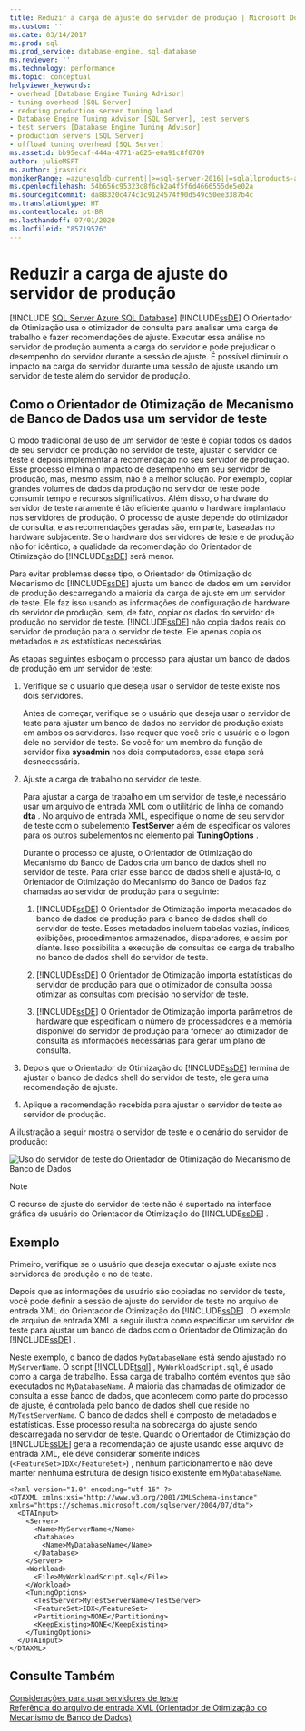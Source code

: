 ```yaml
---
title: Reduzir a carga de ajuste do servidor de produção | Microsoft Docs
ms.custom: ''
ms.date: 03/14/2017
ms.prod: sql
ms.prod_service: database-engine, sql-database
ms.reviewer: ''
ms.technology: performance
ms.topic: conceptual
helpviewer_keywords:
- overhead [Database Engine Tuning Advisor]
- tuning overhead [SQL Server]
- reducing production server tuning load
- Database Engine Tuning Advisor [SQL Server], test servers
- test servers [Database Engine Tuning Advisor]
- production servers [SQL Server]
- offload tuning overhead [SQL Server]
ms.assetid: bb95ecaf-444a-4771-a625-e0a91c8f0709
author: julieMSFT
ms.author: jrasnick
monikerRange: =azuresqldb-current||>=sql-server-2016||=sqlallproducts-allversions||>=sql-server-linux-2017||=azuresqldb-mi-current
ms.openlocfilehash: 54b656c95323c8f6cb2a4f5f6d4666555de5e02a
ms.sourcegitcommit: da88320c474c1c9124574f90d549c50ee3387b4c
ms.translationtype: HT
ms.contentlocale: pt-BR
ms.lasthandoff: 07/01/2020
ms.locfileid: "85719576"
---
```

# <a name="reduce-the-production-server-tuning-load"></a>Reduzir a carga de ajuste do servidor de produção
[!INCLUDE [SQL Server Azure SQL Database](../../includes/applies-to-version/sql-asdb.md)]
  [!INCLUDE[ssDE](../../includes/ssde-md.md)] O Orientador de Otimização usa o otimizador de consulta para analisar uma carga de trabalho e fazer recomendações de ajuste. Executar essa análise no servidor de produção aumenta a carga do servidor e pode prejudicar o desempenho do servidor durante a sessão de ajuste. É possível diminuir o impacto na carga do servidor durante uma sessão de ajuste usando um servidor de teste além do servidor de produção.  
  
## <a name="how-database-engine-tuning-advisor-uses-a-test-server"></a>Como o Orientador de Otimização de Mecanismo de Banco de Dados usa um servidor de teste  
 O modo tradicional de uso de um servidor de teste é copiar todos os dados de seu servidor de produção no servidor de teste, ajustar o servidor de teste e depois implementar a recomendação no seu servidor de produção. Esse processo elimina o impacto de desempenho em seu servidor de produção, mas, mesmo assim, não é a melhor solução. Por exemplo, copiar grandes volumes de dados da produção no servidor de teste pode consumir tempo e recursos significativos. Além disso, o hardware do servidor de teste raramente é tão eficiente quanto o hardware implantado nos servidores de produção. O processo de ajuste depende do otimizador de consulta, e as recomendações geradas são, em parte, baseadas no hardware subjacente. Se o hardware dos servidores de teste e de produção não for idêntico, a qualidade da recomendação do Orientador de Otimização do [!INCLUDE[ssDE](../../includes/ssde-md.md)] será menor.  
  
 Para evitar problemas desse tipo, o Orientador de Otimização do Mecanismo do [!INCLUDE[ssDE](../../includes/ssde-md.md)] ajusta um banco de dados em um servidor de produção descarregando a maioria da carga de ajuste em um servidor de teste. Ele faz isso usando as informações de configuração de hardware do servidor de produção, sem, de fato, copiar os dados do servidor de produção no servidor de teste. [!INCLUDE[ssDE](../../includes/ssde-md.md)] não copia dados reais do servidor de produção para o servidor de teste. Ele apenas copia os metadados e as estatísticas necessárias.  
  
 As etapas seguintes esboçam o processo para ajustar um banco de dados de produção em um servidor de teste:  
  
1.  Verifique se o usuário que deseja usar o servidor de teste existe nos dois servidores.  
  
     Antes de começar, verifique se o usuário que deseja usar o servidor de teste para ajustar um banco de dados no servidor de produção existe em ambos os servidores. Isso requer que você crie o usuário e o logon dele no servidor de teste. Se você for um membro da função de servidor fixa **sysadmin** nos dois computadores, essa etapa será desnecessária.  
  
2.  Ajuste a carga de trabalho no servidor de teste.  
  
     Para ajustar a carga de trabalho em um servidor de teste,é necessário usar um arquivo de entrada XML com o utilitário de linha de comando **dta** . No arquivo de entrada XML, especifique o nome de seu servidor de teste com o subelemento **TestServer** além de especificar os valores para os outros subelementos no elemento pai **TuningOptions** .  
  
     Durante o processo de ajuste, o Orientador de Otimização do Mecanismo do Banco de Dados cria um banco de dados shell no servidor de teste. Para criar esse banco de dados shell e ajustá-lo, o Orientador de Otimização do Mecanismo do Banco de Dados faz chamadas ao servidor de produção para o seguinte:  
  
    1.  [!INCLUDE[ssDE](../../includes/ssde-md.md)] O Orientador de Otimização importa metadados do banco de dados de produção para o banco de dados shell do servidor de teste. Esses metadados incluem tabelas vazias, índices, exibições, procedimentos armazenados, disparadores, e assim por diante. Isso possibilita a execução de consultas de carga de trabalho no banco de dados shell do servidor de teste.  
  
    2.  [!INCLUDE[ssDE](../../includes/ssde-md.md)] O Orientador de Otimização importa estatísticas do servidor de produção para que o otimizador de consulta possa otimizar as consultas com precisão no servidor de teste.  
  
    3.  [!INCLUDE[ssDE](../../includes/ssde-md.md)] O Orientador de Otimização importa parâmetros de hardware que especificam o número de processadores e a memória disponível do servidor de produção para fornecer ao otimizador de consulta as informações necessárias para gerar um plano de consulta.  
  
3.  Depois que o Orientador de Otimização do [!INCLUDE[ssDE](../../includes/ssde-md.md)] termina de ajustar o banco de dados shell do servidor de teste, ele gera uma recomendação de ajuste.  
  
4.  Aplique a recomendação recebida para ajustar o servidor de teste ao servidor de produção.  
  
 A ilustração a seguir mostra o servidor de teste e o cenário do servidor de produção:  
  
 ![Uso do servidor de teste do Orientador de Otimização do Mecanismo de Banco de Dados](../../relational-databases/performance/media/testsvr.gif "Uso do servidor de teste do Orientador de Otimização do Mecanismo de Banco de Dados")  
  
> [!NOTE]  
>  O recurso de ajuste do servidor de teste não é suportado na interface gráfica de usuário do Orientador de Otimização do [!INCLUDE[ssDE](../../includes/ssde-md.md)] .  
  
## <a name="example"></a>Exemplo  
 Primeiro, verifique se o usuário que deseja executar o ajuste existe nos servidores de produção e no de teste.  
  
 Depois que as informações de usuário são copiadas no servidor de teste, você pode definir a sessão de ajuste do servidor de teste no arquivo de entrada XML do Orientador de Otimização do [!INCLUDE[ssDE](../../includes/ssde-md.md)] . O exemplo de arquivo de entrada XML a seguir ilustra como especificar um servidor de teste para ajustar um banco de dados com o Orientador de Otimização do [!INCLUDE[ssDE](../../includes/ssde-md.md)] .  
  
 Neste exemplo, o banco de dados `MyDatabaseName` está sendo ajustado no `MyServerName`. O script [!INCLUDE[tsql](../../includes/tsql-md.md)] , `MyWorkloadScript.sql`, é usado como a carga de trabalho. Essa carga de trabalho contém eventos que são executados no `MyDatabaseName`. A maioria das chamadas de otimizador de consulta a esse banco de dados, que acontecem como parte do processo de ajuste, é controlada pelo banco de dados shell que reside no `MyTestServerName`. O banco de dados shell é composto de metadados e estatísticas. Esse processo resulta na sobrecarga do ajuste sendo descarregada no servidor de teste. Quando o Orientador de Otimização do [!INCLUDE[ssDE](../../includes/ssde-md.md)] gera a recomendação de ajuste usando esse arquivo de entrada XML, ele deve considerar somente índices (`<FeatureSet>IDX</FeatureSet>`) , nenhum particionamento e não deve manter nenhuma estrutura de design físico existente em `MyDatabaseName`.  
  
```  
<?xml version="1.0" encoding="utf-16" ?>  
<DTAXML xmlns:xsi="http://www.w3.org/2001/XMLSchema-instance" xmlns="https://schemas.microsoft.com/sqlserver/2004/07/dta">  
  <DTAInput>  
    <Server>  
      <Name>MyServerName</Name>  
      <Database>  
        <Name>MyDatabaseName</Name>  
      </Database>  
    </Server>  
    <Workload>  
      <File>MyWorkloadScript.sql</File>  
    </Workload>  
    <TuningOptions>  
      <TestServer>MyTestServerName</TestServer>  
      <FeatureSet>IDX</FeatureSet>  
      <Partitioning>NONE</Partitioning>  
      <KeepExisting>NONE</KeepExisting>  
    </TuningOptions>  
  </DTAInput>  
</DTAXML>  
```  
  
## <a name="see-also"></a>Consulte Também  
 [Considerações para usar servidores de teste](../../relational-databases/performance/considerations-for-using-test-servers.md)   
 [Referência do arquivo de entrada XML &#40;Orientador de Otimização do Mecanismo de Banco de Dados&#41;](../../tools/dta/xml-input-file-reference-database-engine-tuning-advisor.md)  
  
  
